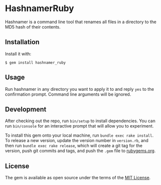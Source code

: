 # HashnamerRuby

Hashnamer is a command line tool that renames all files in a directory to the MD5 hash of their contents.

## Installation

Install it with:

    $ gem install hashnamer_ruby

## Usage

Run hashnamer in any directory you want to apply it to and reply `yes` to the confirmation prompt. Command line arguments will be ignored.

## Development

After checking out the repo, run `bin/setup` to install dependencies. You can run `bin/console` for an interactive prompt that will allow you to experiment.

To install this gem onto your local machine, run `bundle exec rake install`. To release a new version, update the version number in `version.rb`, and then run `bundle exec rake release`, which will create a git tag for the version, push git commits and tags, and push the `.gem` file to [rubygems.org](https://rubygems.org).

## License

The gem is available as open source under the terms of the [MIT License](https://opensource.org/licenses/MIT).
